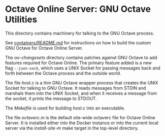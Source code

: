 Octave Online Server: GNU Octave Utilities
==========================================

This directory contains machinery for talking to the GNU Octave process.

See [containers/README.md](../containers/README.md) for instructions on how to build the custom GNU Octave for Octave Online Server.

The *oo-changesets* directory contains patches against GNU Octave to add features required for Octave Online.  The primary feature added is a new flag `--json-sock`, which uses a UNIX Socket for passing messages back and forth between the Octave process and the outside world.

The file *host.c* is a thin GNU Octave wrapper process that creates the UNIX Socket for talking to GNU Octave.  It reads messages from STDIN and marshals them into the UNIX Socket, and when it receives a message from the socket, it prints the message to STDOUT.

The *Makefile* is used for building *host.c* into an executable.

The file *octaverc.m* is the default site-wide octaverc file for Octave Online Server.  It is installed either into the Docker instance or into the current local server via the *install-site-m* make target in the top-level directory.
